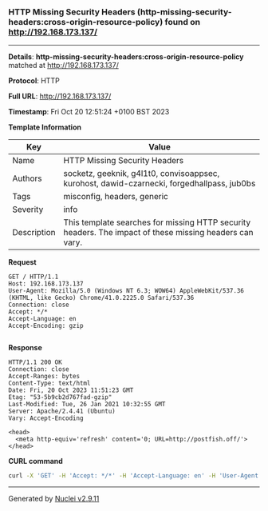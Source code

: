 ### HTTP Missing Security Headers (http-missing-security-headers:cross-origin-resource-policy) found on http://192.168.173.137/

----
**Details**: **http-missing-security-headers:cross-origin-resource-policy** matched at http://192.168.173.137/

**Protocol**: HTTP

**Full URL**: http://192.168.173.137/

**Timestamp**: Fri Oct 20 12:51:24 +0100 BST 2023

**Template Information**

| Key | Value |
| --- | --- |
| Name | HTTP Missing Security Headers |
| Authors | socketz, geeknik, g4l1t0, convisoappsec, kurohost, dawid-czarnecki, forgedhallpass, jub0bs |
| Tags | misconfig, headers, generic |
| Severity | info |
| Description | This template searches for missing HTTP security headers. The impact of these missing headers can vary.<br> |

**Request**
```http
GET / HTTP/1.1
Host: 192.168.173.137
User-Agent: Mozilla/5.0 (Windows NT 6.3; WOW64) AppleWebKit/537.36 (KHTML, like Gecko) Chrome/41.0.2225.0 Safari/537.36
Connection: close
Accept: */*
Accept-Language: en
Accept-Encoding: gzip


```

**Response**
```http
HTTP/1.1 200 OK
Connection: close
Accept-Ranges: bytes
Content-Type: text/html
Date: Fri, 20 Oct 2023 11:51:23 GMT
Etag: "53-5b9cb2d767fad-gzip"
Last-Modified: Tue, 26 Jan 2021 10:32:55 GMT
Server: Apache/2.4.41 (Ubuntu)
Vary: Accept-Encoding

<head>
  <meta http-equiv='refresh' content='0; URL=http://postfish.off/'>
</head>

```


**CURL command**
```sh
curl -X 'GET' -H 'Accept: */*' -H 'Accept-Language: en' -H 'User-Agent: Mozilla/5.0 (Windows NT 6.3; WOW64) AppleWebKit/537.36 (KHTML, like Gecko) Chrome/41.0.2225.0 Safari/537.36' 'http://192.168.173.137/'
```

----

Generated by [Nuclei v2.9.11](https://github.com/projectdiscovery/nuclei)